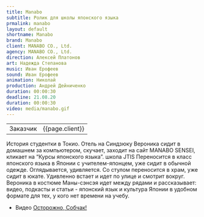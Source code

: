 ```yaml
---
title: Manabo
subtitle: Ролик для школы японского языка
prmalink: manabo
layout: default
shortname: Manabo
brand: Manabo
client: MANABO CO., Ltd.
agency: MANABO CO., Ltd.
direction: Алексей Платонов
art: Надежда Степанова
music: Иван Ерофеев
sound: Иван Ерофеев
animation: Николай
production: Андрей Дейниченко
duration: 00:00:30
deadline: 21.08.20
duration: 00:00:30
video: media/manabo.gif
---
```



|||
|-|-|
|Заказчик|{{page.client}}|

История студентки в Токио. Отель на Синдзюку Вероника сидит в домашнем за компьютером, скучает, заходит на сайт MANABO SENSEI, кликает на “Курсы японского языка”. школа JTIS Переносится в класс японского языка в Японии с учителем-японцем, уже сидит в обычной одежде. Оглядывается, удивляется. Со стулом переносится в храм, уже сидит в юкате. Удивленно встает и идет по улице и смотрит вокруг. Вероника в костюме Маны-сэнсэя идет между рядами и рассказывает: видео, подкасты и статьи - японский язык и культура Японии в удобном формате для тех, у кого нет времени на учебу.

+ Видео [Осторожно, Собчак!](sobchak.gif)
